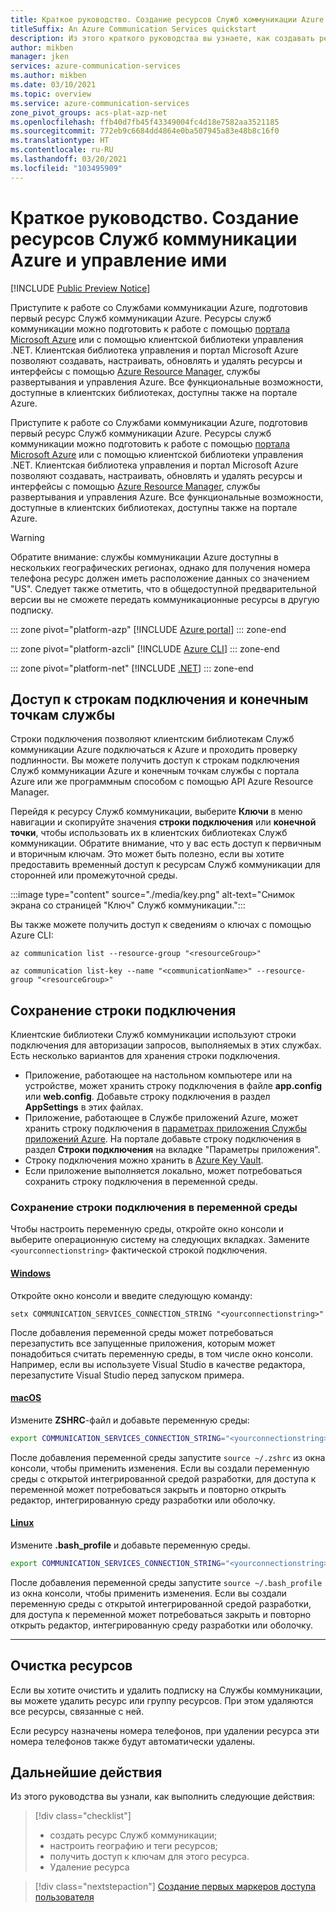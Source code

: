 ```yaml
---
title: Краткое руководство. Создание ресурсов Служб коммуникации Azure и управление ими
titleSuffix: An Azure Communication Services quickstart
description: Из этого краткого руководства вы узнаете, как создавать ресурс Служб коммуникации Azure и управлять им.
author: mikben
manager: jken
services: azure-communication-services
ms.author: mikben
ms.date: 03/10/2021
ms.topic: overview
ms.service: azure-communication-services
zone_pivot_groups: acs-plat-azp-net
ms.openlocfilehash: ffb40d7fb45f43349004fc4d18e7582aa3521185
ms.sourcegitcommit: 772eb9c6684dd4864e0ba507945a83e48b8c16f0
ms.translationtype: HT
ms.contentlocale: ru-RU
ms.lasthandoff: 03/20/2021
ms.locfileid: "103495909"
---
```

# <a name="quickstart-create-and-manage-communication-services-resources"></a>Краткое руководство. Создание ресурсов Служб коммуникации Azure и управление ими

[!INCLUDE [Public Preview Notice](../includes/public-preview-include.md)]

Приступите к работе со Службами коммуникации Azure, подготовив первый ресурс Служб коммуникации Azure. Ресурсы служб коммуникации можно подготовить к работе с помощью [портала Microsoft Azure](https://portal.azure.com) или с помощью клиентской библиотеки управления .NET. Клиентская библиотека управления и портал Microsoft Azure позволяют создавать, настраивать, обновлять и удалять ресурсы и интерфейсы с помощью [Azure Resource Manager](../../azure-resource-manager/management/overview.md), службы развертывания и управления Azure. Все функциональные возможности, доступные в клиентских библиотеках, доступны также на портале Azure. 


Приступите к работе со Службами коммуникации Azure, подготовив первый ресурс Служб коммуникации Azure. Ресурсы служб коммуникации можно подготовить к работе с помощью [портала Microsoft Azure](https://portal.azure.com) или с помощью клиентской библиотеки управления .NET. Клиентская библиотека управления и портал Microsoft Azure позволяют создавать, настраивать, обновлять и удалять ресурсы и интерфейсы с помощью [Azure Resource Manager](../../azure-resource-manager/management/overview.md), службы развертывания и управления Azure. Все функциональные возможности, доступные в клиентских библиотеках, доступны также на портале Azure.

> [!WARNING]
> Обратите внимание: службы коммуникации Azure доступны в нескольких географических регионах, однако для получения номера телефона ресурс должен иметь расположение данных со значением "US". Следует также отметить, что в общедоступной предварительной версии вы не сможете передать коммуникационные ресурсы в другую подписку.

::: zone pivot="platform-azp"
[!INCLUDE [Azure portal](./includes/create-resource-azp.md)]
::: zone-end

::: zone pivot="platform-azcli"
[!INCLUDE [Azure CLI](./includes/create-resource-azcli.md)]
::: zone-end

::: zone pivot="platform-net"
[!INCLUDE [.NET](./includes/create-resource-net.md)]
::: zone-end

## <a name="access-your-connection-strings-and-service-endpoints"></a>Доступ к строкам подключения и конечным точкам службы

Строки подключения позволяют клиентским библиотекам Служб коммуникации Azure подключаться к Azure и проходить проверку подлинности. Вы можете получить доступ к строкам подключения Служб коммуникации Azure и конечным точкам службы с портала Azure или же программным способом с помощью API Azure Resource Manager.

Перейдя к ресурсу Служб коммуникации, выберите **Ключи** в меню навигации и скопируйте значения **строки подключения** или **конечной точки**, чтобы использовать их в клиентских библиотеках Служб коммуникации. Обратите внимание, что у вас есть доступ к первичным и вторичным ключам. Это может быть полезно, если вы хотите предоставить временный доступ к ресурсам Служб коммуникации для сторонней или промежуточной среды.

:::image type="content" source="./media/key.png" alt-text="Снимок экрана со страницей &quot;Ключ&quot; Служб коммуникации.":::

Вы также можете получить доступ к сведениям о ключах с помощью Azure CLI:

```azurecli
az communication list --resource-group "<resourceGroup>"

az communication list-key --name "<communicationName>" --resource-group "<resourceGroup>"
```

## <a name="store-your-connection-string"></a>Сохранение строки подключения

Клиентские библиотеки Служб коммуникации используют строки подключения для авторизации запросов, выполняемых в этих службах. Есть несколько вариантов для хранения строки подключения.

* Приложение, работающее на настольном компьютере или на устройстве, может хранить строку подключения в файле **app.config** или **web.config**. Добавьте строку подключения в раздел **AppSettings** в этих файлах.
* Приложение, работающее в Службе приложений Azure, может хранить строку подключения в [параметрах приложения Службы приложений Azure](../../app-service/configure-common.md). На портале добавьте строку подключения в раздел **Строки подключения** на вкладке "Параметры приложения".
* Строку подключения можно хранить в [Azure Key Vault](../../data-factory/store-credentials-in-key-vault.md).
* Если приложение выполняется локально, может потребоваться сохранить строку подключения в переменной среды.

### <a name="store-your-connection-string-in-an-environment-variable"></a>Сохранение строки подключения в переменной среды

Чтобы настроить переменную среды, откройте окно консоли и выберите операционную систему на следующих вкладках. Замените `<yourconnectionstring>` фактической строкой подключения.

#### <a name="windows"></a>[Windows](#tab/windows)

Откройте окно консоли и введите следующую команду:

```console
setx COMMUNICATION_SERVICES_CONNECTION_STRING "<yourconnectionstring>"
```

После добавления переменной среды может потребоваться перезапустить все запущенные приложения, которым может понадобиться считать переменную среды, в том числе окно консоли. Например, если вы используете Visual Studio в качестве редактора, перезапустите Visual Studio перед запуском примера.

#### <a name="macos"></a>[macOS](#tab/unix)

Измените **ZSHRC**-файл и добавьте переменную среды:

```bash
export COMMUNICATION_SERVICES_CONNECTION_STRING="<yourconnectionstring>"
```

После добавления переменной среды запустите `source ~/.zshrc` из окна консоли, чтобы применить изменения. Если вы создали переменную среды с открытой интегрированной средой разработки, для доступа к переменной может потребоваться закрыть и повторно открыть редактор, интегрированную среду разработки или оболочку.

#### <a name="linux"></a>[Linux](#tab/linux)

Измените **.bash_profile** и добавьте переменную среды.

```bash
export COMMUNICATION_SERVICES_CONNECTION_STRING="<yourconnectionstring>"
```

После добавления переменной среды запустите `source ~/.bash_profile` из окна консоли, чтобы применить изменения. Если вы создали переменную среды с открытой интегрированной средой разработки, для доступа к переменной может потребоваться закрыть и повторно открыть редактор, интегрированную среду разработки или оболочку.

---

## <a name="clean-up-resources"></a>Очистка ресурсов

Если вы хотите очистить и удалить подписку на Службы коммуникации, вы можете удалить ресурс или группу ресурсов. При этом удаляются все ресурсы, связанные с ней.

Если ресурсу назначены номера телефонов, при удалении ресурса эти номера телефонов также будут автоматически удалены.

## <a name="next-steps"></a>Дальнейшие действия

Из этого руководства вы узнали, как выполнить следующие действия:

> [!div class="checklist"]
> * создать ресурс Служб коммуникации;
> * настроить географию и теги ресурсов;
> * получить доступ к ключам для этого ресурса.
> * Удаление ресурса

> [!div class="nextstepaction"]
> [Создание первых маркеров доступа пользователя](access-tokens.md)
